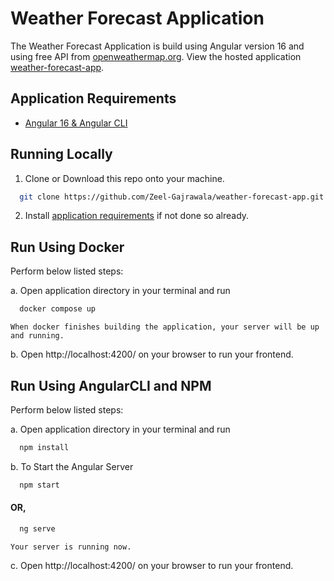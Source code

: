 # Weather Forecast Application

The Weather Forecast Application is build using Angular version 16 and using free API from [openweathermap.org](https://openweathermap.org/). View the hosted application [weather-forecast-app](/).

## Application Requirements

- [Angular 16 & Angular CLI](https://angular.io/cli)

## Running Locally

1. Clone or Download this repo onto your machine.

```bash
  git clone https://github.com/Zeel-Gajrawala/weather-forecast-app.git
```

2. Install [application requirements](#application-requirements) if not done so already.

## Run Using Docker

Perform below listed steps:

a. Open application directory in your terminal and run

```bash
  docker compose up
```

`When docker finishes building the application, your server will be up and running.`

b. Open http://localhost:4200/ on your browser to run your frontend.

## Run Using AngularCLI and NPM

Perform below listed steps:

a. Open application directory in your terminal and run

```bash
  npm install
```

b. To Start the Angular Server

```bash
  npm start
```

#### OR,

```bash
  ng serve
```

`Your server is running now.`

c. Open http://localhost:4200/ on your browser to run your frontend.
